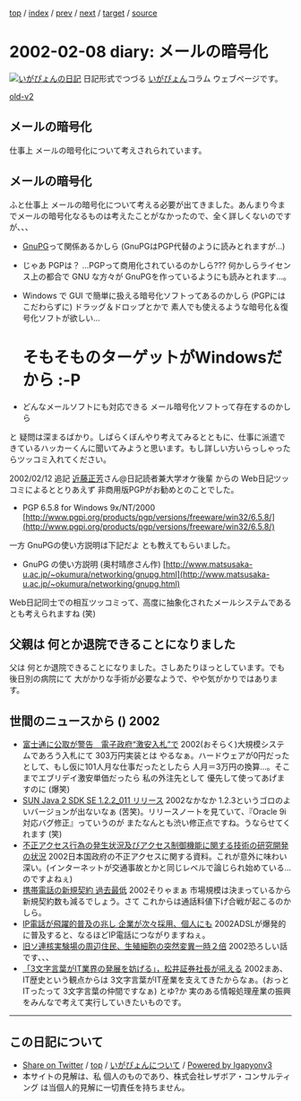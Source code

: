 [top](../index.html) 
 / [index](index.html) 
 / [prev](ig020206.html) 
 / [next](ig020212.html) 
 / [target](http://www.igapyon.jp/igapyon/diary/2002/ig020208.html) 
 / [source](https://github.com/igapyon/diary/blob/master/2002/ig020208.src.md) 

2002-02-08 diary: メールの暗号化
=====================================================================================================
[![いがぴょんの日記](http://www.igapyon.jp/igapyon/diary/images/iga200306s.jpg "いがぴょん")](http://www.igapyon.jp/igapyon/diary/memo/memoigapyon.html) 日記形式でつづる [いがぴょん](http://www.igapyon.jp/igapyon/diary/memo/memoigapyon.html)コラム ウェブページです。

[old-v2](ig020208-orig.html)

## メールの暗号化

仕事上 メールの暗号化について考えされられています。


## メールの暗号化

ふと仕事上 メールの暗号化について考える必要が出てきました。あんまり今までメールの暗号化なるものは考えたことがなかったので、全く詳しくないのですが、、、

* [GnuPG](http://www.gnupg.org/)って関係あるかしら (GnuPGはPGP代替のように読みとれますが…)
  
* じゃあ PGPは？
  …PGPって商用化されているのかしら??? 何かしらライセンス上の都合で GNU な方々が
  GnuPGを作っているようにも読みとれます…。
  
* Windows で GUI で簡単に扱える暗号化ソフトってあるのかしら (PGPにはこだわらずに)
  ドラッグ＆ドロップとかで 素人でも使えるような暗号化＆復号化ソフトが欲しい…
  # そもそものターゲットがWindowsだから :-P
  
* どんなメールソフトにも対応できる メール暗号化ソフトって存在するのかしら

と 疑問は深まるばかり。しばらくぼんやり考えてみるとともに、仕事に派遣できているハッカーくんに聞いてみようと思います。もし詳しい方いらっしゃったらツッコミ入れてください。

2002/02/12 追記 [近藤正芳](http://www.kk.iij4u.or.jp/~kondo/)さん@日記読者兼大学オケ後輩 からの Web日記ツッコミによるととりあえず 非商用版PGPがお勧めとのことでした。

* PGP 6.5.8 for Windows 9x/NT/2000
  [http://www.pgpi.org/products/pgp/versions/freeware/win32/6.5.8/](http://www.pgpi.org/products/pgp/versions/freeware/win32/6.5.8/)

一方 GnuPGの使い方説明は下記だよ とも教えてもらいました。

* GnuPG の使い方説明 (奥村晴彦さん作)
  [http://www.matsusaka-u.ac.jp/~okumura/networking/gnupg.html](http://www.matsusaka-u.ac.jp/~okumura/networking/gnupg.html)

Web日記同士での相互ツッコミって、高度に抽象化されたメールシステムであるとも考えられますね
(笑)

## 父親は 何とか退院できることになりました

父は 何とか退院できることになりました。さしあたりほっとしています。でも後日別の病院にて 大がかりな手術が必要なようで、やや気がかりではあります。

## 世間のニュースから () 2002

* [富士通に公取が警告　電子政府“激安入札”で](http://www.zdnet.co.jp/news/bursts/0202/07/07.html)  2002(おそらく)大規模システムであろう入札にて 303万円実装とは やるなぁ。ハードウェアが0円だったとして、もし仮に101人月な仕事だったとしたら 人月＝3万円の換算…。そこまでエブリデイ激安単価だったら 私の外注先として 優先して使ってあげますのに (爆笑)
* [SUN Java 2 SDK SE 1.2.2_011 リリース](http://java.sun.com/products/jdk/1.2/ja/)  2002なかなか 1.2.3というゴロのよいバージョンが出ないなぁ (苦笑)。リリースノートを見ていて、『Oracle 9i対応バグ修正』っていうのが またなんとも渋い修正点ですね。うならせてくれます (笑)
* [不正アクセス行為の発生状況及びアクセス制御機能に関する技術の研究開発の状況](http://www.mha.go.jp/s-news/2002/020207_1.html)  2002日本国政府の不正アクセスに関する資料。これが意外に味わい深い。(インターネットが交通事故とかと同じレベルで論じられ始めている…のですよねぇ)
* [携帯電話の新規契約 過去最低](http://www.nhk.or.jp/news/2002/02/08/grri84000000a3cv.html)  2002そりゃまぁ 市場規模は決まっているから 新規契約数も減るでしょう。さて これからは通話料値下げ合戦が起こるのかしら。
* [IP電話が飛躍的普及の兆し 企業が次々採用、個人にも](http://www.asahi.com/business/update/0207/028.html)  2002ADSLが爆発的に普及すると、なるほどIP電話につながりますねぇ。
* [旧ソ連核実験場の周辺住民、生殖細胞の突然変異一時２倍](http://www.asahi.com/international/update/0208/002.html)  2002恐ろしい話です、、、
* [「3文字言葉がIT業界の発展を妨げる」，松井証券社長が吼える](http://itpro.nikkeibp.co.jp/free/NC/NEWS/20020206/3/)  2002まあ、IT歴史という観点からは 3文字言葉がIT産業を支えてきたからなぁ。(おっと ITったって 3文字言葉の仲間ですなぁ) とゆ?か 実のある情報処理産業の振興をみんなで考えて実行していきたいものです。


----------------------------------------------------------------------------------------------------

## この日記について

* [Share on Twitter](https://twitter.com/intent/tweet?hashtags=igapyon%2Cdiary%2C%E3%81%84%E3%81%8C%E3%81%B4%E3%82%87%E3%82%93&text=%E3%83%A1%E3%83%BC%E3%83%AB%E3%81%AE%E6%9A%97%E5%8F%B7%E5%8C%96&url=http%3A%2F%2Fwww.igapyon.jp%2Figapyon%2Fdiary%2F2002%2Fig020208.html) / [top](../index.html) / [いがぴょんについて](http://www.igapyon.jp/igapyon/diary/memo/memoigapyon.html) / [Powered by Igapyonv3](https://github.com/igapyon/igapyonv3)
* 本サイトの見解は、私 個人のものであり、株式会社レザボア・コンサルティング は当個人的見解に一切責任を持ちません。 
